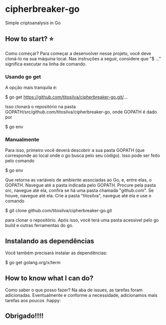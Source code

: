 # cipherbreaker-go
Simple criptoanalysis in Go

## How to start? :star:
Como começar? Para começar a desenvolver nesse projeto, você deve cloná-lo na sua máquina local. Nas instruções a seguir, considere que "$ ..." significa executar na linha de comando.

### Usando go get
A opção mais tranquila é:

$ go get https://github.com/titosilva/cipherbreaker-go.git/...

Isso clonará o repositório na pasta GOPATH/src/github.com/titosilva/cipherbreaker-go, onde GOPATH é dado por

$ go env

### Manualmente
Para isso, primeiro vocẽ deverá descobrir a sua pasta GOPATH (que corresponde ao local onde o go
busca pelo seu código). Isso pode ser feito pelo comando

$ go env

Que retorna as variáveis de ambiente associadas ao Go, e, entre elas, o GOPATH. Navegue até a pasta 
indicada pelo GOPATH. Procure pela pasta src, navegue até ela, confira se há uma pasta chamada
"github.com". Se houve, navegue até ela. Crie a pasta "titosilva", navegue até ela e use o comando

$ git clone github.com/titosilva/cipherbreaker-go.git

para clonar o repositório. Após isso, você terá uma pasta acessível pelo go build e outras ferramentas do go.

## Instalando as dependências
Você também precisará instalar as dependências:

$ go get golang.org/x/term


## How to know what I can do?
Como saber o que posso fazer?
Na aba de issues, as tarefas foram adicionadas. Eventualmente e conforme a necessidade, adicionamos mais tarefas aos poucos :happy:

## Obrigado!!!!
